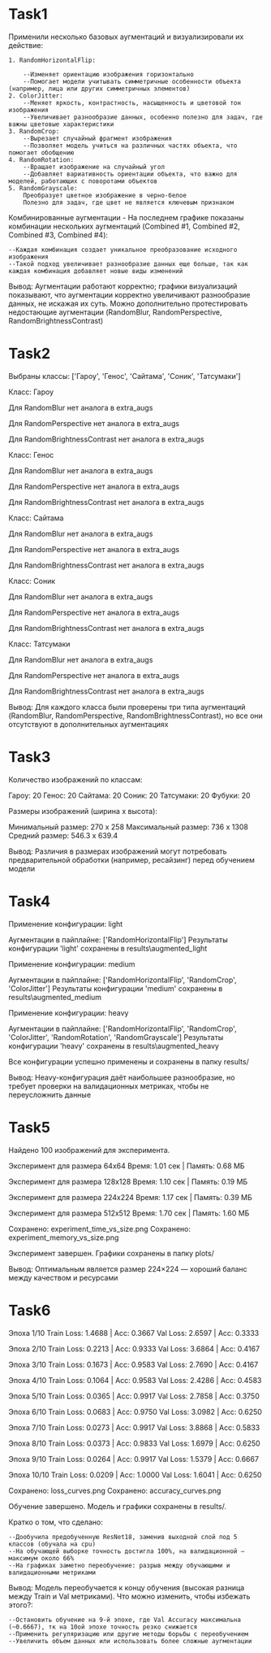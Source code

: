 # Task1

Применили несколько базовых аугментаций и визуализировали их действие:
    
    1. RandomHorizontalFlip: 
        
        --Изменяет ориентацию изображения горизонтально
        --Помогает модели учитывать симметричные особенности объекта (например, лица или других симметричных элементов)
    2. ColorJitter: 
        --Меняет яркость, контрастность, насыщенность и цветовой тон изображения
        --Увеличивает разнообразие данных, особенно полезно для задач, где важны цветовые характеристики
    3. RandomCrop: 
        --Вырезает случайный фрагмент изображения
        --Позволяет модель учиться на различных частях объекта, что помогает обобщению
    4. RandomRotation: 
        --Вращает изображение на случайный угол
        --Добавляет вариативность ориентации объекта, что важно для моделей, работающих с поворотами объектов
    5. RandomGrayscale: 
        Преобразует цветное изображение в черно-белое
        Полезно для задач, где цвет не является ключевым признаком
         
Комбинированные аугментации - На последнем графике показаны комбинации нескольких аугментаций (Combined #1, Combined #2, Combined #3, Combined #4): 
    
    --Каждая комбинация создает уникальное преобразование исходного изображения
    --Такой подход увеличивает разнообразие данных еще больше, так как каждая комбинация добавляет новые виды изменений
     
Вывод: Аугментации работают корректно; графики визуализаций показывают, что аугментации корректно увеличивают разнообразие данных, не искажая их суть. Можно дополнительно протестировать недостающие аугментации (RandomBlur, RandomPerspective, RandomBrightnessContrast)

# Task2

Выбраны классы: ['Гароу', 'Генос', 'Сайтама', 'Соник', 'Татсумаки']

Класс: Гароу

Для RandomBlur нет аналога в extra_augs

Для RandomPerspective нет аналога в extra_augs

Для RandomBrightnessContrast нет аналога в extra_augs

Класс: Генос

Для RandomBlur нет аналога в extra_augs

Для RandomPerspective нет аналога в extra_augs

Для RandomBrightnessContrast нет аналога в extra_augs

Класс: Сайтама

Для RandomBlur нет аналога в extra_augs

Для RandomPerspective нет аналога в extra_augs

Для RandomBrightnessContrast нет аналога в extra_augs

Класс: Соник

Для RandomBlur нет аналога в extra_augs

Для RandomPerspective нет аналога в extra_augs

Для RandomBrightnessContrast нет аналога в extra_augs

Класс: Татсумаки

Для RandomBlur нет аналога в extra_augs

Для RandomPerspective нет аналога в extra_augs

Для RandomBrightnessContrast нет аналога в extra_augs

Вывод: Для каждого класса были проверены три типа аугментаций (RandomBlur, RandomPerspective, RandomBrightnessContrast), но все они отсутствуют в дополнительных аугментациях 

# Task3

Количество изображений по классам:
  
  Гароу: 20
  Генос: 20
  Сайтама: 20
  Соник: 20
  Татсумаки: 20
  Фубуки: 20

Размеры изображений (ширина x высота):
  
  Минимальный размер: 270 x 258
  Максимальный размер: 736 x 1308
  Средний размер: 546.3 x 639.4

Вывод: Различия в размерах изображений могут потребовать предварительной обработки (например, ресайзинг) перед обучением модели

# Task4

Применение конфигурации: light

Аугментации в пайплайне: ['RandomHorizontalFlip']
Результаты конфигурации 'light' сохранены в results\augmented_light

Применение конфигурации: medium

Аугментации в пайплайне: ['RandomHorizontalFlip', 'RandomCrop', 'ColorJitter']
Результаты конфигурации 'medium' сохранены в results\augmented_medium

Применение конфигурации: heavy

Аугментации в пайплайне: ['RandomHorizontalFlip', 'RandomCrop', 'ColorJitter', 'RandomRotation', 'RandomGrayscale']
Результаты конфигурации 'heavy' сохранены в results\augmented_heavy

Все конфигурации успешно применены и сохранены в папку results/

Вывод: Heavy-конфигурация даёт наибольшее разнообразие, но требует проверки на валидационных метриках, чтобы не переусложнить данные

# Task5

Найдено 100 изображений для эксперимента.

Эксперимент для размера 64x64
Время: 1.01 сек | Память: 0.68 МБ

Эксперимент для размера 128x128
Время: 1.10 сек | Память: 0.19 МБ

Эксперимент для размера 224x224
Время: 1.17 сек | Память: 0.39 МБ

Эксперимент для размера 512x512
Время: 1.70 сек | Память: 1.60 МБ

Сохранено: experiment_time_vs_size.png
Сохранено: experiment_memory_vs_size.png

Эксперимент завершен. Графики сохранены в папку plots/

Вывод: Оптимальным является размер 224×224 — хороший баланс между качеством и ресурсами

# Task6

Эпоха 1/10
Train Loss: 1.4688 | Acc: 0.3667
Val   Loss: 2.6597 | Acc: 0.3333

Эпоха 2/10
Train Loss: 0.2213 | Acc: 0.9333
Val   Loss: 3.6864 | Acc: 0.4167

Эпоха 3/10
Train Loss: 0.1673 | Acc: 0.9583
Val   Loss: 2.7690 | Acc: 0.4167

Эпоха 4/10
Train Loss: 0.1064 | Acc: 0.9583
Val   Loss: 2.4286 | Acc: 0.4583

Эпоха 5/10
Train Loss: 0.0365 | Acc: 0.9917
Val   Loss: 2.7858 | Acc: 0.3750

Эпоха 6/10
Train Loss: 0.0683 | Acc: 0.9750
Val   Loss: 3.0982 | Acc: 0.6250

Эпоха 7/10
Train Loss: 0.0273 | Acc: 0.9917
Val   Loss: 3.8868 | Acc: 0.5833

Эпоха 8/10
Train Loss: 0.0373 | Acc: 0.9833
Val   Loss: 1.6979 | Acc: 0.6250

Эпоха 9/10
Train Loss: 0.0264 | Acc: 0.9917
Val   Loss: 1.5379 | Acc: 0.6667

Эпоха 10/10
Train Loss: 0.0209 | Acc: 1.0000
Val   Loss: 1.6041 | Acc: 0.6250

Сохранено: loss_curves.png
Сохранено: accuracy_curves.png

Обучение завершено. Модель и графики сохранены в results/.

Кратко о том, что сделано:

    --Дообучила предобученную ResNet18, заменив выходной слой под 5 классов (обучала на cpu)
    --На обучающей выборке точность достигла 100%, на валидационной — максимум около 66%
    --На графиках заметно переобучение: разрыв между обучающими и валидационными метриками

Вывод: Модель переобучается к концу обучения (высокая разница между Train и Val метриками). Что можно изменить, чтобы избежать этого?: 
    
    --Остановить обучение на 9-й эпохе, где Val Accuracy максимальна (~0.6667), тк на 10ой эпохе точность резко снижается
    --Применить регуляризацию или другие методы борьбы с переобучением
    --Увеличить объем данных или использовать более сложные аугментации
     
